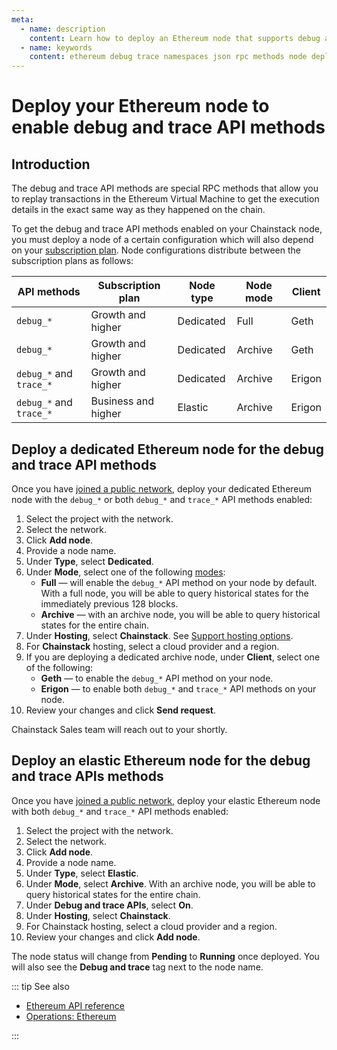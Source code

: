 ```yaml
---
meta:
  - name: description
    content: Learn how to deploy an Ethereum node that supports debug and trace API methods.
  - name: keywords
    content: ethereum debug trace namespaces json rpc methods node deploy
---
```


# Deploy your Ethereum node to enable debug and trace API methods

## Introduction

The debug and trace API methods are special RPC methods that allow you to replay transactions in the Ethereum Virtual Machine to get the execution details in the exact same way as they happened on the chain.

To get the debug and trace API methods enabled on your Chainstack node, you must deploy a node of a certain configuration which will also depend on your [subscription plan](/platform/manage-your-organization-subscription-plan-and-support-level). Node configurations distribute between the subscription plans as follows:

| API methods | Subscription plan | Node type | Node mode | Client |
| ----------- | ----------------- | --------- | --------- | ------ |
| `debug_*`   | Growth and higher | Dedicated | Full | Geth |
| `debug_*`   | Growth and higher | Dedicated | Archive | Geth |
| `debug_*` and `trace_*` | Growth and higher | Dedicated | Archive | Erigon |
| `debug_*` and `trace_*` | Business and higher | Elastic | Archive | Erigon |

## Deploy a dedicated Ethereum node for the debug and trace API methods

Once you have [joined a public network](/platform/join-a-public-network#join-an-ethereum-network), deploy your dedicated Ethereum node with the `debug_*` or both `debug_*` and `trace_*` API methods enabled:

1. Select the project with the network.
1. Select the network.
1. Click **Add node**.
1. Provide a node name.
1. Under **Type**, select **Dedicated**.
1. Under **Mode**, select one of the following [modes](/operations/ethereum/modes):
   * **Full** — will enable the `debug_*` API method on your node by default. With a full node, you will be able to query historical states for the immediately previous 128 blocks.
   * **Archive** — with an archive node, you will be able to query historical states for the entire chain.
1. Under **Hosting**, select **Chainstack**. See [Support hosting options](/platform/supported-hosting-options).
1. For **Chainstack** hosting, select a cloud provider and a region.
1. If you are deploying a dedicated archive node, under **Client**, select one of the following:
   * **Geth** — to enable the `debug_*` API method on your node.
   * **Erigon** — to enable both `debug_*` and `trace_*` API methods on your node.
1. Review your changes and click **Send request**.

Chainstack Sales team will reach out to your shortly.

## Deploy an elastic Ethereum node for the debug and trace APIs methods

Once you have [joined a public network](/platform/join-a-public-network#join-an-ethereum-network), deploy your elastic Ethereum node with both `debug_*` and `trace_*` API methods enabled:

1. Select the project with the network.
1. Select the network.
1. Click **Add node**.
1. Provide a node name.
1. Under **Type**, select **Elastic**.
1. Under **Mode**, select **Archive**. With an archive node, you will be able to query historical states for the entire chain.
1. Under **Debug and trace APIs**, select **On**.
1. Under **Hosting**, select **Chainstack**.
1. For Chainstack hosting, select a cloud provider and a region.
1. Review your changes and click **Add node**.

The node status will change from **Pending** to **Running** once deployed. You will also see the **Debug and trace** tag next to the node name.

::: tip See also

* [Ethereum API reference](/api/ethereum/ethereum-api-reference)
* [Operations: Ethereum](/operations/ethereum)

:::
